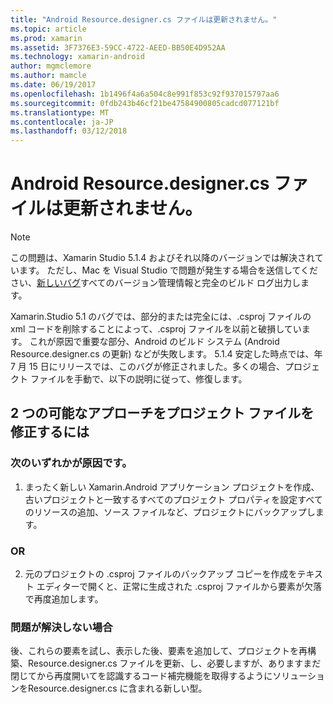 ```yaml
---
title: "Android Resource.designer.cs ファイルは更新されません。"
ms.topic: article
ms.prod: xamarin
ms.assetid: 3F7376E3-59CC-4722-AEED-BB50E4D952AA
ms.technology: xamarin-android
author: mgmclemore
ms.author: mamcle
ms.date: 06/19/2017
ms.openlocfilehash: 1b1496f4a6a504c8e991f853c92f937015797aa6
ms.sourcegitcommit: 0fdb243b46cf21be47584900805cadcd077121bf
ms.translationtype: MT
ms.contentlocale: ja-JP
ms.lasthandoff: 03/12/2018
---
```

# <a name="my-android-resourcedesignercs-file-will-not-update"></a>Android Resource.designer.cs ファイルは更新されません。

> [!NOTE]
> この問題は、Xamarin Studio 5.1.4 およびそれ以降のバージョンでは解決されています。 ただし、Mac を Visual Studio で問題が発生する場合を送信してください、[新しいバグ](~/cross-platform/troubleshooting/questions/howto-file-bug.md)すべてのバージョン管理情報と完全のビルド ログ出力します。

Xamarin.Studio 5.1 のバグでは、部分的または完全には、.csproj ファイルの xml コードを削除することによって、.csproj ファイルを以前と破損しています。 これが原因で重要な部分、Android のビルド システム (Android Resource.designer.cs の更新) などが失敗します。 5.1.4 安定した時点では、年 7 月 15 日にリリースでは、このバグが修正されました。多くの場合、プロジェクト ファイルを手動で、以下の説明に従って、修復します。


## <a name="two-possible-approaches-to-fixing-up-the-project-file"></a>2 つの可能なアプローチをプロジェクト ファイルを修正するには

### <a name="either"></a>次のいずれかが原因です。

1) まったく新しい Xamarin.Android アプリケーション プロジェクトを作成、古いプロジェクトと一致するすべてのプロジェクト プロパティを設定すべてのリソースの追加、ソース ファイルなど、プロジェクトにバックアップします。

### <a name="or"></a>OR

2) 元のプロジェクトの .csproj ファイルのバックアップ コピーを作成をテキスト エディターで開くと、正常に生成された .csproj ファイルから要素が欠落で再度追加します。

### <a name="if-this-does-not-solve-the-problem"></a>問題が解決しない場合

後、これらの要素を試し、表示した後、要素を追加して、プロジェクトを再構築、Resource.designer.cs ファイルを更新、し、必要しますが、ありますまだ閉じてから再度開いてを認識するコード補完機能を取得するようにソリューションをResource.designer.cs に含まれる新しい型。 
